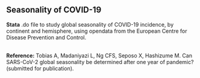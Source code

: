 ## Seasonality of COVID-19
**Stata** .do file to study global seasonality of COVID-19 incidence, by continent and hemisphere, using opendata from the European Centre for Disease Prevention and Control.

<br>
<b>Reference:</b> Tobias A, Madaniyazi L, Ng CFS, Seposo X, Hashizume M. Can SARS-CoV-2 global seasonality be determined after one year of pandemic? (submitted for publication).
